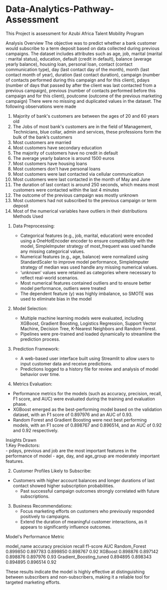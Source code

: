 # Data-Analytics-Pathway-Assessment
This Project is assessment for Azubi Africa Talent Mobility Program


Analysis Overview
The objective was to predict whether a bank customer would subscribe to a term deposit based on data collected during previous campaigns. 
The dataset includes attributes such as age, job, marital (marital : marital status), education, default (credit in default), balance (average yearly balance), housing loan, personal loan, contact (contact communication type), day (last contact day of the month), month (last contact month of year), duration (last contact duration), campaign (number of contacts performed during this campaign and for this client), pdays (number of days that passed by after the client was last contacted from a previous campaign), previous (number of contacts performed before this campaign and for this client), poutcome (outcome of the previous marketing campaign) 
There were no missing and duplicated values in the dataset.
The following observations were made 
1) Majority of bank's customers are between the ages of 20 and 60 years old
2) The Jobs of most bank's customers are in the field of Management, Technicians, blue collar, admin and services, these professions form the bulk of the bank’s customers
3) Most customers are married
4) Most customers have secondary education
5) The majority of customers have no credit in default
6) The average yearly balance is around 1500 euros
7) Most customers have housing loans
8) Most customers don't have personal loans
9) Most customers were last contacted via cellular communication
10) Most customers were last contacted in the month of May and June
11) The duration of last contact is around 250 seconds, which means most customers were contacted within the last 4 minutes
12) The outcome of the previous campaign was mostly unknown
13) Most customers had not subscribed to the previous campaign or term deposit
14) Most of the numerical variables have outliers in their distributions
Methods Used  
1. Data Preprocessing:  
   - Categorical features (e.g., job, marital, education) were encoded using a OneHotEncoder encoder to ensure compatibility with the model, SimpleImputer strategy of most_frequent was used handle any missing categorical values.  
   - Numerical features (e.g., age, balance) were normalized using StandardScaler
 to improve model performance, SimpleImputer strategy of median was used handle any missing numerical values.  
   - ‘unknown’ values were retained as categories where necessary to reflect real-world scenarios.
   - Most numerical features contained outliers and to ensure better model performance, outliers were treated    
   - The dependent feature (y) was highly imbalance, so SMOTE was used to eliminate bias in the model

2. Model Selection:  
   - Multiple machine learning models were evaluated, including XGBoost, Gradient Boosting, Logistics Regression, Support Vector Machine, Decision Tree, K-Nearest Neighbors and Random Forest.  
   - Pipelines were pre-trained and loaded dynamically to streamline the prediction process.  

3. Prediction Framework:  
   - A web-based user interface built using Streamlit to allow users to input customer data and receive predictions.  
   - Predictions logged to a history file for review and analysis of model behavior over time.  

4. Metrics Evaluation:  
- Performance metrics for the models (such as accuracy, precision, recall, F1 score, and AUC) were evaluated during the training and evaluation phase.  
- XGBoost emerged as the best-performing model based on the validation dataset, with an F1 score of 0.897976 and an AUC of 0.93.
- Random Forest and Gradient Boosting were next best performing models, with an F1 score of 0.898767 and 0.896514, and an AUC of 0.92 and 0.92 respectively.

Insights Drawn  
1.Key Predictors:  
   	- pdays, previous and job are the most important features in the performance of model 
   	- age, day, and age_group are moderately important features.

2. Customer Profiles Likely to Subscribe:  
- Customers with higher account balances and longer durations of last contact showed higher subscription probabilities.  
   	- Past successful campaign outcomes strongly correlated with future subscriptions.  

3. Business Recommendations:  
   - Focus marketing efforts on customers who previously responded positively to campaigns.  
   - Extend the duration of meaningful customer interactions, as it appears to significantly influence outcomes.  

Model's Performance Metric 

model_name 	accuracy	precision	recall	f1-score	AUC
Random_Forest	0.899850	0.897783	0.899850	0.898767	0.92
XGBoost	0.898876	0.897142	0.898876	0.897976	0.93
Gradient_Boosting_tuned	0.894895	0.898343	0.894895	0.896514	0.92


 
These results indicate the model is highly effective at distinguishing between subscribers and non-subscribers, making it a reliable tool for targeted marketing efforts.
